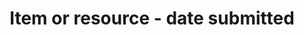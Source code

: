 ---
title: 'Item or resource - date submitted'
field: 'dcterms.dateSubmitted'
slug: 'resource-status-date-submitted'
description: 'Date when the resource is submitted to a repository or database'
comment: 'yyyy-mm-dd'
required: False
policy: 'Date. Single value only.'
---